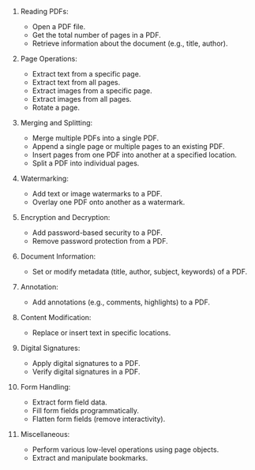 1. Reading PDFs:
   - Open a PDF file.
   - Get the total number of pages in a PDF.
   - Retrieve information about the document (e.g., title, author).

2. Page Operations:
   - Extract text from a specific page.
   - Extract text from all pages.
   - Extract images from a specific page.
   - Extract images from all pages.
   - Rotate a page.

3. Merging and Splitting:
   - Merge multiple PDFs into a single PDF.
   - Append a single page or multiple pages to an existing PDF.
   - Insert pages from one PDF into another at a specified location.
   - Split a PDF into individual pages.

4. Watermarking:
   - Add text or image watermarks to a PDF.
   - Overlay one PDF onto another as a watermark.

5. Encryption and Decryption:
   - Add password-based security to a PDF.
   - Remove password protection from a PDF.

6. Document Information:
   - Set or modify metadata (title, author, subject, keywords) of a PDF.

7. Annotation:
   - Add annotations (e.g., comments, highlights) to a PDF.

8. Content Modification:
   - Replace or insert text in specific locations.

9. Digital Signatures:
   - Apply digital signatures to a PDF.
   - Verify digital signatures in a PDF.

10. Form Handling:
    - Extract form field data.
    - Fill form fields programmatically.
    - Flatten form fields (remove interactivity).

11. Miscellaneous:
    - Perform various low-level operations using page objects.
    - Extract and manipulate bookmarks.
